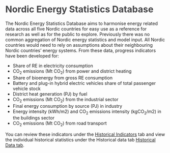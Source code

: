 # <span style="color:#454547">Nordic Energy Statistics Database </span>

The Nordic Energy Statistics Database aims to harmonise energy related data across all five Nordic countries for easy use as a reference for research as well as for the public to explore. Previously there was no common aggregation of Nordic energy statistics and model input. All Nordic countries would need to rely on assumptions about their neighbouring Nordic countries’ energy systems.
From these data, progress indicators have been developed for:
- Share of RE in electricity consumption
- CO<sub>2</sub> emissions (Mt CO<sub>2</sub>) from power and district heating
- Share of bioenergy from gross RE consumption
- Battery and plug-in hybrid electric vehicles share of total passenger vehicle stock
- District heat generation (PJ) by fuel
- CO<sub>2</sub> emissions (Mt CO<sub>2</sub>) from the industrial sector
- Final energy consumption by source (PJ) in industry
- Energy intensity (kWh/m2) and CO<sub>2</sub> emissions intensity (kgCO<sub>2</sub>/m2) in the buildings sector 
- CO<sub>2</sub> emissions (Mt CO<sub>2</sub>) from road transport

You can review these indicators under the [Historical Indicators](./tab9) tab and view the individual historical statistics under the Historical data tab 
[Historical Data tab](./tab10).